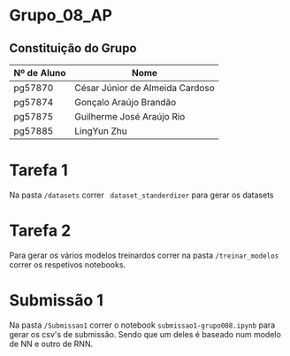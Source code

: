 # Grupo_08_AP

## Constituição do Grupo 

| Nº de Aluno | Nome                              |
|---------------|-----------------------------------|
| pg57870      | César Júnior de Almeida Cardoso  |
| pg57874      | Gonçalo Araújo Brandão           |
| pg57875      | Guilherme José Araújo Rio        |
| pg57885      | LingYun Zhu                      |


# Tarefa 1 

Na pasta ```/datasets``` correr ``` dataset_standerdizer``` para gerar os datasets 

# Tarefa 2 

Para gerar os vários modelos treinardos correr na pasta ```/treinar_modelos ``` correr os respetivos notebooks. 


# Submissão 1 

Na pasta ```/Submissao1``` correr o notebook ``` submissao1-grupo008.ipynb ``` para gerar os csv's de submissão. Sendo que um deles é baseado num modelo de NN e outro de RNN. 